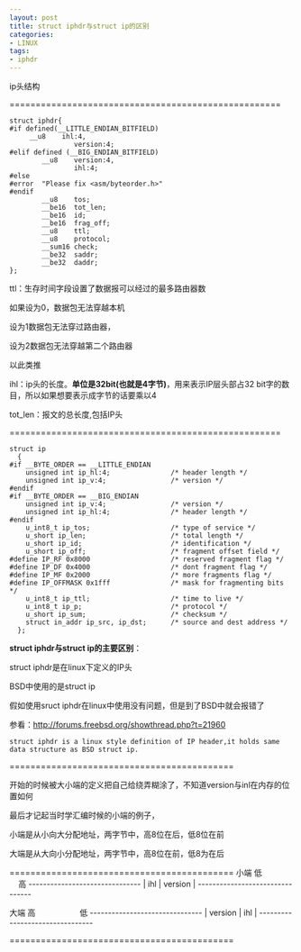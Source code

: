 ```yaml
---
layout: post
title: struct iphdr与struct ip的区别
categories:
- LINUX
tags:
- iphdr
---
```


ip头结构

====================================================

    
    struct iphdr{
    #if defined(__LITTLE_ENDIAN_BITFIELD)
    	 __u8    ihl:4,
                    version:4;
    #elif defined (__BIG_ENDIAN_BITFIELD)
            __u8    version:4,
                    ihl:4;
    #else
    #error  "Please fix <asm/byteorder.h>"
    #endif
            __u8    tos;
            __be16  tot_len;
            __be16  id;
            __be16  frag_off;
            __u8    ttl;		
            __u8    protocol;
            __sum16 check;
            __be32  saddr;
            __be32  daddr;
    };

ttl：生存时间字段设置了数据报可以经过的最多路由器数

如果设为0，数据包无法穿越本机

设为1数据包无法穿过路由器，

设为2数据包无法穿越第二个路由器

以此类推

ihl：ip头的长度。**单位是32bit(也就是4字节)**，用来表示IP层头部占32 bit字的数目，所以如果想要表示成字节的话要乘以4

tot_len：报文的总长度,包括IP头

====================================================

    
    struct ip
      {
    #if __BYTE_ORDER == __LITTLE_ENDIAN
        unsigned int ip_hl:4;               /* header length */
        unsigned int ip_v:4;                /* version */
    #endif
    #if __BYTE_ORDER == __BIG_ENDIAN
        unsigned int ip_v:4;                /* version */
        unsigned int ip_hl:4;               /* header length */
    #endif
        u_int8_t ip_tos;                    /* type of service */
        u_short ip_len;                     /* total length */
        u_short ip_id;                      /* identification */
        u_short ip_off;                     /* fragment offset field */
    #define IP_RF 0x8000                    /* reserved fragment flag */
    #define IP_DF 0x4000                    /* dont fragment flag */
    #define IP_MF 0x2000                    /* more fragments flag */
    #define IP_OFFMASK 0x1fff               /* mask for fragmenting bits */
        u_int8_t ip_ttl;                    /* time to live */
        u_int8_t ip_p;                      /* protocol */
        u_short ip_sum;                     /* checksum */
        struct in_addr ip_src, ip_dst;      /* source and dest address */
      };


**struct iphdr与struct ip的主要区别**：

struct iphdr是在linux下定义的IP头

BSD中使用的是struct ip

假如使用sruct iphdr在linux中使用没有问题，但是到了BSD中就会报错了

参看：http://forums.freebsd.org/showthread.php?t=21960

    struct iphdr is a linux style definition of IP header,it holds same data structure as BSD struct ip.

===========================================

开始的时候被大小端的定义把自己给绕弄糊涂了，不知道version与inl在内存的位置如何

最后才记起当时学汇编时候的小端的例子，

小端是从小向大分配地址，两字节中，高8位在后，低8位在前

大端是从大向小分配地址，两字节中，高8位在前，低8为在后

===========================================
小端
    低                   高
    -------------------------------
    | ihl 	| 	version |
    --------------------------------

大端
    高                    低
    -------------------------------
    | version 	| 	ihl |
    --------------------------------

===========================================

